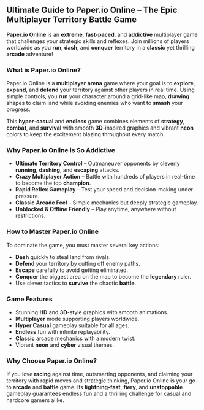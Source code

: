 ## Ultimate Guide to Paper.io Online – The Epic Multiplayer Territory Battle Game

**Paper.io Online** is an **extreme**, **fast-paced**, and **addictive** multiplayer game that challenges your strategic skills and reflexes. Join millions of players worldwide as you **run**, **dash**, and **conquer** territory in a **classic** yet thrilling **arcade** adventure!

### What is Paper.io Online?

Paper.io Online is a **multiplayer** **arena** game where your goal is to **explore**, **expand**, and **defend** your territory against other players in real time. Using simple controls, you **run** your character around a grid-like map, **drawing** shapes to claim land while avoiding enemies who want to **smash** your progress.

This **hyper-casual** and **endless** game combines elements of **strategy**, **combat**, and **survival** with smooth **3D**-inspired graphics and vibrant **neon** colors to keep the excitement blazing throughout every match.

### Why Paper.io Online is So Addictive

* **Ultimate Territory Control** – Outmaneuver opponents by cleverly **running**, **dashing**, and **escaping** attacks.
* **Crazy Multiplayer Action** – Battle with hundreds of players in real-time to become the top **champion**.
* **Rapid Reflex Gameplay** – Test your speed and decision-making under pressure.
* **Classic Arcade Feel** – Simple mechanics but deeply strategic gameplay.
* **Unblocked & Offline Friendly** – Play anytime, anywhere without restrictions.

### How to Master Paper.io Online

To dominate the game, you must master several key actions:

* **Dash** quickly to steal land from rivals.
* **Defend** your territory by cutting off enemy paths.
* **Escape** carefully to avoid getting eliminated.
* **Conquer** the biggest area on the map to become the **legendary** ruler.
* Use clever tactics to **survive** the chaotic **battle**.

### Game Features

* Stunning **HD** and **3D**-style graphics with smooth animations.
* **Multiplayer** mode supporting players worldwide.
* **Hyper Casual** gameplay suitable for all ages.
* **Endless** fun with infinite replayability.
* **Classic** arcade mechanics with a modern twist.
* Vibrant **neon** and **cyber** visual themes.

### Why Choose Paper.io Online?

If you love **racing** against time, outsmarting opponents, and claiming your territory with rapid moves and strategic thinking, Paper.io Online is your go-to **arcade** and **battle** game. Its **lightning-fast**, **fiery**, and **unstoppable** gameplay guarantees endless fun and a thrilling challenge for casual and hardcore gamers alike.
